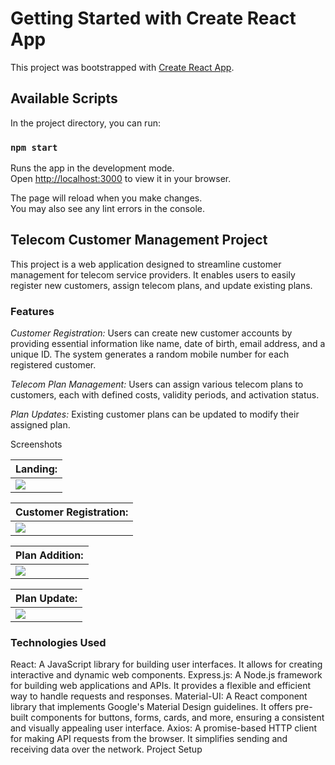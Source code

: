 # Getting Started with Create React App

This project was bootstrapped with [Create React App](https://github.com/facebook/create-react-app).

## Available Scripts

In the project directory, you can run:

### `npm start`

Runs the app in the development mode.\
Open [http://localhost:3000](http://localhost:3000) to view it in your browser.

The page will reload when you make changes.\
You may also see any lint errors in the console.

## Telecom Customer Management Project
This project is a web application designed to streamline customer management for telecom service providers. It enables users to easily register new customers, assign telecom plans, and update existing plans.

### Features

*Customer Registration:* Users can create new customer accounts by providing essential information like name, date of birth, email address, and a unique ID. The system generates a random mobile number for each registered customer.

*Telecom Plan Management:* Users can assign various telecom plans to customers, each with defined costs, validity periods, and activation status.

*Plan Updates:* Existing customer plans can be updated to modify their assigned plan.


Screenshots

| Landing: |
| ------------------------- |
| <img src="https://github.com/ashwin7/altimetrik/blob/main/screenshots/landing_page.png" /> |

| Customer Registration: |
| ------------------------- |
| <img src="https://github.com/ashwin7/altimetrik/blob/main/screenshots/customer_registration.png" /> |

| Plan Addition: |
| ------------------------- |
| <img src="https://github.com/ashwin7/altimetrik/blob/main/screenshots/add_plan.png" /> |

| Plan Update: |
| ------------------------- |
| <img src="https://github.com/ashwin7/altimetrik/blob/main/screenshots/update_plan.png" /> |

### Technologies Used

React: A JavaScript library for building user interfaces. It allows for creating interactive and dynamic web components.
Express.js: A Node.js framework for building web applications and APIs. It provides a flexible and efficient way to handle requests and responses.
Material-UI: A React component library that implements Google's Material Design guidelines. It offers pre-built components for buttons, forms, cards, and more, ensuring a consistent and visually appealing user interface.
Axios: A promise-based HTTP client for making API requests from the browser. It simplifies sending and receiving data over the network.
Project Setup
